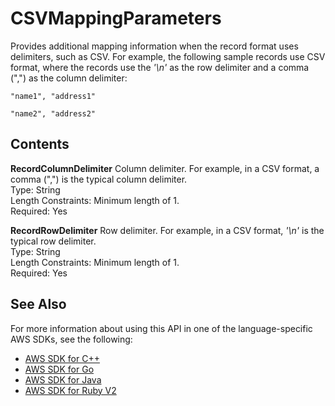 # CSVMappingParameters<a name="API_CSVMappingParameters"></a>

Provides additional mapping information when the record format uses delimiters, such as CSV\. For example, the following sample records use CSV format, where the records use the *'\\n'* as the row delimiter and a comma \(","\) as the column delimiter: 

 `"name1", "address1"` 

 `"name2", "address2"` 

## Contents<a name="API_CSVMappingParameters_Contents"></a>

 **RecordColumnDelimiter**   <a name="analytics-Type-CSVMappingParameters-RecordColumnDelimiter"></a>
Column delimiter\. For example, in a CSV format, a comma \(","\) is the typical column delimiter\.  
Type: String  
Length Constraints: Minimum length of 1\.  
Required: Yes

 **RecordRowDelimiter**   <a name="analytics-Type-CSVMappingParameters-RecordRowDelimiter"></a>
Row delimiter\. For example, in a CSV format, *'\\n'* is the typical row delimiter\.  
Type: String  
Length Constraints: Minimum length of 1\.  
Required: Yes

## See Also<a name="API_CSVMappingParameters_SeeAlso"></a>

For more information about using this API in one of the language\-specific AWS SDKs, see the following:
+  [AWS SDK for C\+\+](http://docs.aws.amazon.com/goto/SdkForCpp/kinesisanalytics-2015-08-14/CSVMappingParameters) 
+  [AWS SDK for Go](http://docs.aws.amazon.com/goto/SdkForGoV1/kinesisanalytics-2015-08-14/CSVMappingParameters) 
+  [AWS SDK for Java](http://docs.aws.amazon.com/goto/SdkForJava/kinesisanalytics-2015-08-14/CSVMappingParameters) 
+  [AWS SDK for Ruby V2](http://docs.aws.amazon.com/goto/SdkForRubyV2/kinesisanalytics-2015-08-14/CSVMappingParameters) 